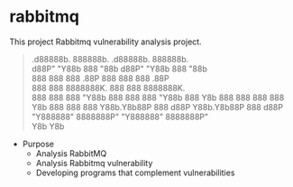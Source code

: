 # rabbitmq
This project Rabbitmq vulnerability analysis project.

>  .d88888b.  888888b.    .d88888b.  888888b.   
> d88P" "Y88b 888  "88b  d88P" "Y88b 888  "88b  
> 888     888 888  .88P  888     888 888  .88P  
> 888     888 8888888K.  888     888 8888888K.  
> 888     888 888  "Y88b 888     888 888  "Y88b 
> 888 Y8b 888 888    888 888 Y8b 888 888    888 
> Y88b.Y8b88P 888   d88P Y88b.Y8b88P 888   d88P 
>  "Y888888"  8888888P"   "Y888888"  8888888P"  
>        Y8b                    Y8b             

- Purpose
    - Analysis RabbitMQ
    - Analysis Rabbitmq vulnerability
    - Developing programs that complement vulnerabilities


